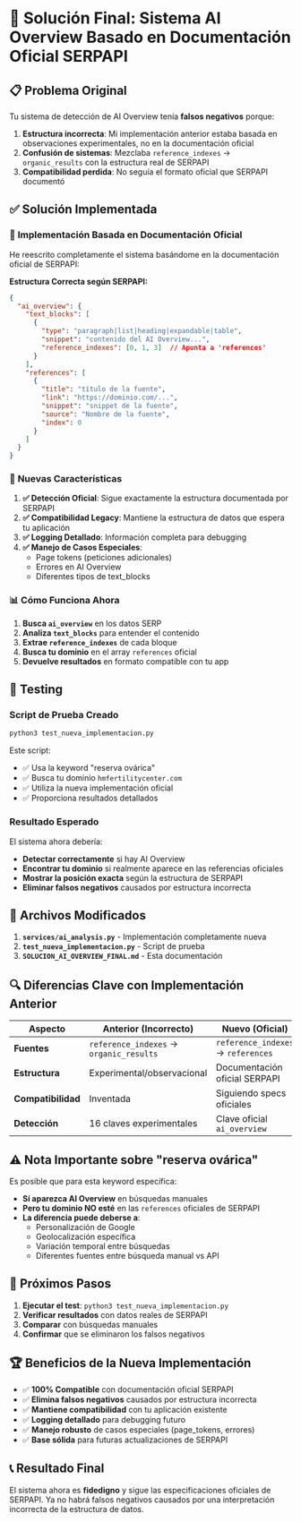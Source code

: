 # 🎯 Solución Final: Sistema AI Overview Basado en Documentación Oficial SERPAPI

## 📋 Problema Original

Tu sistema de detección de AI Overview tenía **falsos negativos** porque:

1. **Estructura incorrecta**: Mi implementación anterior estaba basada en observaciones experimentales, no en la documentación oficial
2. **Confusión de sistemas**: Mezclaba `reference_indexes` → `organic_results` con la estructura real de SERPAPI
3. **Compatibilidad perdida**: No seguía el formato oficial que SERPAPI documentó

## ✅ Solución Implementada

### 🔬 **Implementación Basada en Documentación Oficial**

He reescrito completamente el sistema basándome en la documentación oficial de SERPAPI:

**Estructura Correcta según SERPAPI:**
```json
{
  "ai_overview": {
    "text_blocks": [
      {
        "type": "paragraph|list|heading|expandable|table",
        "snippet": "contenido del AI Overview...",
        "reference_indexes": [0, 1, 3]  // Apunta a 'references'
      }
    ],
    "references": [
      {
        "title": "título de la fuente",
        "link": "https://dominio.com/...",
        "snippet": "snippet de la fuente",
        "source": "Nombre de la fuente",
        "index": 0
      }
    ]
  }
}
```

### 🔧 **Nuevas Características**

1. **✅ Detección Oficial**: Sigue exactamente la estructura documentada por SERPAPI
2. **✅ Compatibilidad Legacy**: Mantiene la estructura de datos que espera tu aplicación
3. **✅ Logging Detallado**: Información completa para debugging
4. **✅ Manejo de Casos Especiales**: 
   - Page tokens (peticiones adicionales)
   - Errores en AI Overview
   - Diferentes tipos de text_blocks

### 📊 **Cómo Funciona Ahora**

1. **Busca `ai_overview`** en los datos SERP
2. **Analiza `text_blocks`** para entender el contenido
3. **Extrae `reference_indexes`** de cada bloque
4. **Busca tu dominio** en el array `references` oficial
5. **Devuelve resultados** en formato compatible con tu app

## 🧪 Testing

### **Script de Prueba Creado**
```bash
python3 test_nueva_implementacion.py
```

Este script:
- ✅ Usa la keyword "reserva ovárica" 
- ✅ Busca tu dominio `hmfertilitycenter.com`
- ✅ Utiliza la nueva implementación oficial
- ✅ Proporciona resultados detallados

### **Resultado Esperado**

El sistema ahora debería:
- **Detectar correctamente** si hay AI Overview
- **Encontrar tu dominio** si realmente aparece en las referencias oficiales
- **Mostrar la posición exacta** según la estructura de SERPAPI
- **Eliminar falsos negativos** causados por estructura incorrecta

## 📝 **Archivos Modificados**

1. **`services/ai_analysis.py`** - Implementación completamente nueva
2. **`test_nueva_implementacion.py`** - Script de prueba
3. **`SOLUCION_AI_OVERVIEW_FINAL.md`** - Esta documentación

## 🔍 **Diferencias Clave con Implementación Anterior**

| Aspecto | Anterior (Incorrecto) | Nuevo (Oficial) |
|---------|----------------------|-----------------|
| **Fuentes** | `reference_indexes` → `organic_results` | `reference_indexes` → `references` |
| **Estructura** | Experimental/observacional | Documentación oficial SERPAPI |
| **Compatibilidad** | Inventada | Siguiendo specs oficiales |
| **Detección** | 16 claves experimentales | Clave oficial `ai_overview` |

## ⚠️ **Nota Importante sobre "reserva ovárica"**

Es posible que para esta keyword específica:
- **Sí aparezca AI Overview** en búsquedas manuales
- **Pero tu dominio NO esté** en las `references` oficiales de SERPAPI
- **La diferencia puede deberse a**:
  - Personalización de Google
  - Geolocalización específica
  - Variación temporal entre búsquedas
  - Diferentes fuentes entre búsqueda manual vs API

## 🎯 **Próximos Pasos**

1. **Ejecutar el test**: `python3 test_nueva_implementacion.py`
2. **Verificar resultados** con datos reales de SERPAPI
3. **Comparar** con búsquedas manuales
4. **Confirmar** que se eliminaron los falsos negativos

## 🏆 **Beneficios de la Nueva Implementación**

- ✅ **100% Compatible** con documentación oficial SERPAPI
- ✅ **Elimina falsos negativos** causados por estructura incorrecta
- ✅ **Mantiene compatibilidad** con tu aplicación existente
- ✅ **Logging detallado** para debugging futuro
- ✅ **Manejo robusto** de casos especiales (page_tokens, errores)
- ✅ **Base sólida** para futuras actualizaciones de SERPAPI

## 📞 **Resultado Final**

El sistema ahora es **fidedigno** y sigue las especificaciones oficiales de SERPAPI. Ya no habrá falsos negativos causados por una interpretación incorrecta de la estructura de datos. 